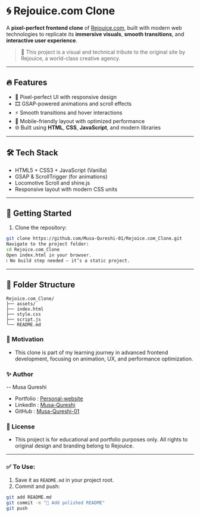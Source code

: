 # 🌀 Rejouice.com Clone

A **pixel-perfect frontend clone** of [Rejouice.com](https://rejouice.com), built with modern web technologies to replicate its **immersive visuals**, **smooth transitions**, and **interactive user experience**.

> 🎯 This project is a visual and technical tribute to the original site by Rejouice, a world-class creative agency.

---

## 🔥 Features

- 🎨 Pixel-perfect UI with responsive design
- 🎞️ GSAP-powered animations and scroll effects
- ⚡ Smooth transitions and hover interactions
- 📱 Mobile-friendly layout with optimized performance
- 🌐 Built using **HTML**, **CSS**, **JavaScript**, and modern libraries

---

## 🛠️ Tech Stack

- HTML5 + CSS3 + JavaScript (Vanilla)
- GSAP & ScrollTrigger (for animations)
- Locomotive Scroll and shine.js
- Responsive layout with modern CSS units

---

## 🚀 Getting Started

1. Clone the repository:

```bash
git clone https://github.com/Musa-Qureshi-01/Rejoice.com_Clone.git
Navigate to the project folder:
cd Rejoice.com_Clone
Open index.html in your browser.
ℹ️ No build step needed — it’s a static project.
```
---
## 📂 Folder Structure
```
Rejoice.com_Clone/
├── assets/
├── index.html
├── style.css
├── script.js
└── README.md
```
### 📌 Motivation
- This clone is part of my learning journey in advanced frontend development, focusing on animation, UX, and performance optimization.

### ✨ Author
-- Musa Qureshi

- Portfolio : [Personal-website](https://musa-qureshi-portfolio.vercel.app/)
- LinkedIn : [Musa-Qureshi](https://www.linkedin.com/in/musaqureshi)
- GitHub : [Musa-Qureshi-01](https://github.com/Musa-Qureshi-01)



### 📝 License
- This project is for educational and portfolio purposes only.
All rights to original design and branding belong to Rejouice.

---

### ✅ To Use:

1. Save it as `README.md` in your project root.
2. Commit and push:

```bash
git add README.md
git commit -m "📝 Add polished README"
git push
